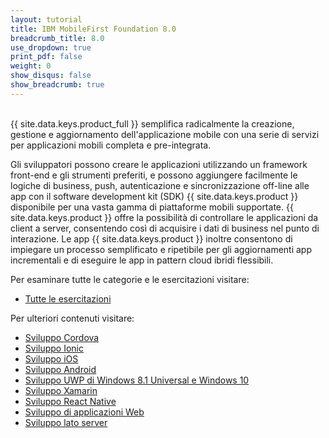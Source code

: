 ```yaml
---
layout: tutorial
title: IBM MobileFirst Foundation 8.0
breadcrumb_title: 8.0
use_dropdown: true
print_pdf: false
weight: 0
show_disqus: false
show_breadcrumb: true
---
```

<!-- NLS_CHARSET=UTF-8 -->
<br>
{{ site.data.keys.product_full }} semplifica radicalmente la creazione, gestione e aggiornamento dell'applicazione mobile con una serie di servizi per applicazioni mobili completa e pre-integrata.

Gli sviluppatori possono creare le applicazioni utilizzando un framework front-end e gli strumenti preferiti, e possono aggiungere facilmente le logiche di business, push, autenticazione e sincronizzazione off-line alle app con il software development kit (SDK) {{ site.data.keys.product }} disponibile per una vasta gamma di piattaforme mobili supportate. {{ site.data.keys.product }} offre la possibilità di controllare le applicazioni da client a server, consentendo così di acquisire i dati di business nel punto di interazione. Le app {{ site.data.keys.product }} inoltre consentono di impiegare un processo semplificato e ripetibile per gli aggiornamenti app incrementali e di eseguire le app in pattern cloud ibridi flessibili.

Per esaminare tutte le categorie e le esercitazioni visitare:

* [Tutte le esercitazioni](all-tutorials/)

Per ulteriori contenuti visitare:

* [Sviluppo Cordova](cordova-tutorials/)
* [Sviluppo Ionic](ionic-tutorials/)
* [Sviluppo iOS](ios-tutorials/)
* [Sviluppo Android](android-tutorials/)
* [Sviluppo UWP di Windows 8.1 Universal e Windows 10](windows-8-10-tutorials/)
* [Sviluppo Xamarin](xamarin-tutorials/)
* [Sviluppo React Native](reactnative-tutorials/) 
* [Sviluppo di applicazioni Web](web-tutorials/)
* [Sviluppo lato server](server-side-tutorials/)

